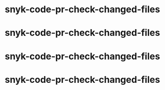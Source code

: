 # snyk-code-pr-check-changed-files
# snyk-code-pr-check-changed-files
# snyk-code-pr-check-changed-files
# snyk-code-pr-check-changed-files
